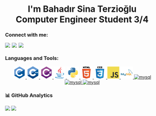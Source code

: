 <h1 align="center">I'm Bahadır Sina Terzioğlu <br/> Computer Engineer Student 3/4</h1>


### Connect with me:
[<img align="left" width="22px" src="https://cdn.jsdelivr.net/npm/simple-icons@v3/icons/linkedin.svg" />][linkedin]
[<img align="left" width="22px" src="https://cdn.jsdelivr.net/npm/simple-icons@v3/icons/github.svg" />][github]
[<img align="left" width="22px" src="https://cdn.jsdelivr.net/npm/simple-icons@v3/icons/gmail.svg" />][gmail]
<br />
### Languages and Tools:
<p align="center"> 
<a href="https://www.cprogramming.com/" target="_blank"> <img src="https://raw.githubusercontent.com/devicons/devicon/master/icons/c/c-original.svg" alt="c" width="40" height="40"/> </a>
<a href="https://www.w3schools.com/cpp/" target="_blank"> <img src="https://raw.githubusercontent.com/devicons/devicon/master/icons/cplusplus/cplusplus-original.svg" alt="cplusplus" width="40" height="40"/> </a>
<a href="https://www.w3schools.com/cs/" target="_blank"> <img src="https://raw.githubusercontent.com/devicons/devicon/master/icons/csharp/csharp-original.svg" alt="csharp" width="40" height="40"/> </a> 
<a href="https://www.java.com" target="_blank"> <img src="https://raw.githubusercontent.com/devicons/devicon/master/icons/java/java-original.svg" alt="java" width="40" height="40"/> </a> 
<a href="https://www.python.org" target="_blank"> <img src="https://raw.githubusercontent.com/devicons/devicon/master/icons/python/python-original.svg" alt="python" width="40" height="40"/> </a> 
<a href="https://www.w3.org/html/" target="_blank"> <img src="https://raw.githubusercontent.com/devicons/devicon/master/icons/html5/html5-original-wordmark.svg" alt="html5" width="40" height="40"/> </a> 
<a href="https://www.w3schools.com/css/" target="_blank"> <img src="https://raw.githubusercontent.com/devicons/devicon/master/icons/css3/css3-original-wordmark.svg" alt="css3" width="40" height="40"/> </a> 
<a href="https://developer.mozilla.org/en-US/docs/Web/JavaScript" target="_blank"> <img src="https://raw.githubusercontent.com/devicons/devicon/master/icons/javascript/javascript-original.svg" alt="javascript" width="40" height="40"/> </a> 
<a href="https://www.mysql.com/" target="_blank"> <img src="https://raw.githubusercontent.com/devicons/devicon/master/icons/mysql/mysql-original-wordmark.svg" alt="mysql" width="40" height="40"/> </a> 
<a href="https://netbeans.apache.org/" target="_blank"> <img src="https://netbeans.apache.org/images/apache-netbeans.svg" alt="mysql" width="40" height="40"/> </a> 
<a href="https://code.visualstudio.com/" target="_blank"> <img src="https://upload.wikimedia.org/wikipedia/commons/9/9a/Visual_Studio_Code_1.35_icon.svg" alt="mysql" width="40" height="40"/> </a> 
<a href="https://www.jetbrains.com/pycharm/" target="_blank"> <img src="https://upload.wikimedia.org/wikipedia/commons/1/1d/PyCharm_Icon.svg" alt="mysql" width="40" height="40"/> </a>   </p>

### 📊 GitHub Analytics
<p align="left">
    <img align="center" width="45%" src="https://github-readme-stats.vercel.app/api?username=bahadirsina&show_icons=true&count_private=true&theme=dark"/>
    <img align="center" width="35%" src="https://github-readme-stats.vercel.app/api/top-langs/?username=bahadirsina&show_icons=true&count_private=true&theme=dark"/>
</p>

[linkedin]: https://www.linkedin.com/in/bahad%C4%B1r-sina-terzio%C4%9Flu-862a34275/
[github]: https://github.com/bahadirsina
[gmail]: mailto:bahadirsinaterzioglu01@gmail.com
